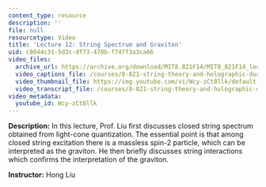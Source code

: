 ```yaml
---
content_type: resource
description: ''
file: null
resourcetype: Video
title: 'Lecture 12: String Spectrum and Graviton'
uid: c8644c31-5d3c-df73-478b-f747f3a3ca66
video_files:
  archive_url: https://archive.org/download/MIT8.821F14/MIT8_821F14_lec12_300k.mp4
  video_captions_file: /courses/8-821-string-theory-and-holographic-duality-fall-2014/d5cbe6975db55e24bb4d4da141fbd0e5_Wcy-zCt8llk.vtt
  video_thumbnail_file: https://img.youtube.com/vi/Wcy-zCt8llk/default.jpg
  video_transcript_file: /courses/8-821-string-theory-and-holographic-duality-fall-2014/6413b06251f9e38ac7ff34089501d859_Wcy-zCt8llk.pdf
video_metadata:
  youtube_id: Wcy-zCt8llk
---
```


**Description:** In this lecture, Prof. Liu first discusses closed string spectrum obtained from light-cone quantization. The essential point is that among closed string excitation there is a massless spin-2 particle, which can be interpreted as the graviton. He then briefly discusses string interactions which confirms the interpretation of the graviton.

**Instructor:** Hong Liu